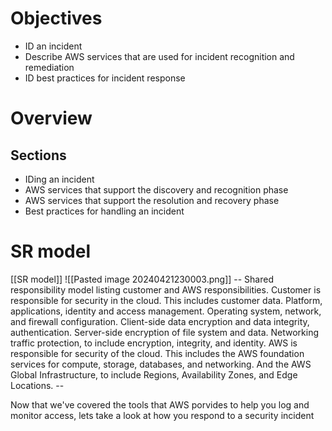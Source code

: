 # Objectives
- ID an incident
- Describe AWS services that are used for incident recognition and remediation
- ID best practices for incident response

# Overview
## Sections
- IDing an incident
- AWS services that support the discovery and recognition phase
- AWS services that support the resolution and recovery phase
- Best practices for handling an incident

# SR model
[[SR model]]
![[Pasted image 20240421230003.png]]
-- Shared responsibility model listing customer and AWS responsibilities. Customer is responsible for security in the cloud. This includes customer data. Platform, applications, identity and access management. Operating system, network, and firewall configuration. Client-side data encryption and data integrity, authentication. Server-side encryption of file system and data. Networking traffic protection, to include encryption, integrity, and identity. AWS is responsible for security of the cloud. This includes the AWS foundation services for compute, storage, databases, and networking. And the AWS Global Infrastructure, to include Regions, Availability Zones, and Edge Locations.  --

Now that we've covered the tools that AWS porvides to help you log and monitor access, lets take a look at how you respond to a security incident
